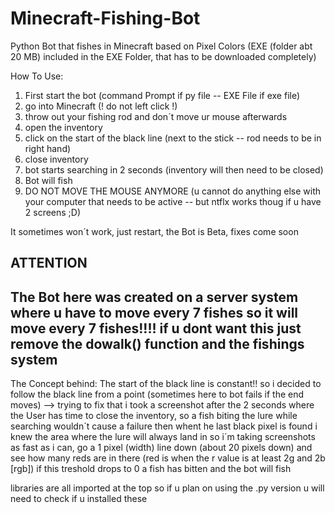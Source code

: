 # Minecraft-Fishing-Bot
Python Bot that fishes in Minecraft based on Pixel Colors (EXE (folder abt 20 MB) included in the EXE Folder, that has to be downloaded completely)

How To Use:
1. First start the bot (command Prompt if py file -- EXE File if exe file)
2. go into Minecraft (! do not left click !)
3. throw out your fishing rod and don´t move ur mouse afterwards
4. open the inventory
5. click on the start of the black line (next to the stick -- rod needs to be in right hand)
6. close inventory
7. bot starts searching in 2 seconds (inventory will then need to be closed)
8. Bot will fish
9. DO NOT MOVE THE MOUSE ANYMORE (u cannot do anything else with your computer that needs to be active 
-- but ntflx works thoug if u have 2 screens ;D)

It sometimes won´t work, just restart, the Bot is Beta, fixes come soon

ATTENTION
---------------------
The Bot here was created on a server system where u have to move every 7 fishes
so it will move every 7 fishes!!!! if u dont want this just remove the dowalk() function and the fishings system
------------------------------

The Concept behind:
The start of the black line is constant!!
so i decided to follow the black line from a point (sometimes here to bot fails if the end moves) --> trying to fix that
i took a screenshot after the 2 seconds where the User has time to close the inventory, so a fish biting the lure while searching wouldn´t cause
a failure
then whent he last black pixel is found i knew the area where the lure will always land in
so i´m taking screenshots as fast as i can, go a 1 pixel (width) line down (about 20 pixels down) and see how many reds are in there (red is when
the r value is at least 2g and 2b [rgb])
if this treshold drops to 0 a fish has bitten and the bot will fish

libraries are all imported at the top so if u plan on using the .py version u will need to check if u installed these

